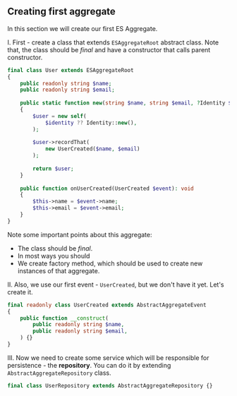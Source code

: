 ## Creating first aggregate

In this section we will create our first ES Aggregate.

I.  First - create a class that extends `ESAggregateRoot` abstract class.
Note that, the class should be *final* and have a constructor that calls parent constructor.
```php
final class User extends ESAggregateRoot
{
    public readonly string $name;
    public readonly string $email;
    
    public static function new(string $name, string $email, ?Identity $identity = null): self
    {
        $user = new self(
            $identity ?? Identity::new(),
        );
        
        $user->recordThat(
            new UserCreated($name, $email)
        );
        
        return $user;
    }
    
    public function onUserCreated(UserCreated $event): void
    {
        $this->name = $event->name;
        $this->email = $event->email;
    }
}
```

Note some important points about this aggregate:
- The class should be *final*.
- In most ways you should 
- We create factory method, which should be used to create new instances of that aggregate.

II. Also, we use our first event - `UserCreated`, but we don't have it yet. Let's create it.
```php
final readonly class UserCreated extends AbstractAggregateEvent
{
    public function __construct(
        public readonly string $name,
        public readonly string $email,
    ) {}
}
```

III. Now we need to create some service which will be responsible for persistence - the **repository**. 
You can do it by extending `AbstractAggregateRepository` class.
```php
final class UserRepository extends AbstractAggregateRepository {}
```


